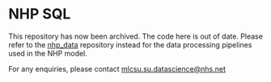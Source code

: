 # NHP SQL

This repository has now been archived. The code here is out of date. Please refer to the [nhp_data](https://github.com/The-Strategy-Unit/nhp_data) repository instead for the data processing pipelines used in the NHP model.

For any enquiries, please contact [mlcsu.su.datascience@nhs.net](mailto:mlcsu.su.datascience@nhs.net)